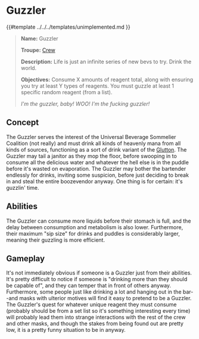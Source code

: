 # Guzzler

{{#template ../../../templates/unimplemented.md }}

> **Name:** Guzzler
>
> **Troupe:** [Crew](../crew.md)
>
> **Description:** Life is just an infinite series of new bevs to try. Drink the world.
>
> **Objectives:** Consume X amounts of reagent total, along with ensuring you try at least Y types of reagents. You must guzzle at least 1 specific random reagent (from a list).
>
> *I'm the guzzler, baby! WOO! I'm the fucking guzzler!*

## Concept

The Guzzler serves the interest of the Universal Beverage Sommelier Coalition (not really) and must drink all kinds of heavenly mana from all kinds of sources, functioning as a sort of drink variant of the [Glutton](./glutton.md). The Guzzler may tail a janitor as they mop the floor, before swooping in to consume all the delicious water and whatever the hell else is in the puddle before it's wasted on evaporation. The Guzzler may bother the bartender endlessly for drinks, inviting some suspicion, before just deciding to break in and steal the entire boozevendor anyway. One thing is for certain: it's guzzlin' time.

## Abilities

The Guzzler can consume more liquids before their stomach is full, and the delay between consumption and metabolism is also lower. Furthermore, their maximum "sip size" for drinks and puddles is considerably larger, meaning their guzzling is more efficient.

## Gameplay

It's not immediately obvious if someone is a Guzzler just from their abilities. It's pretty difficult to notice if someone is "drinking more than they should be capable of", and they can temper that in front of others anyway. Furthermore, some people just like drinking a lot and hanging out in the bar--and masks with ulterior motives will find it easy to pretend to be a Guzzler. The Guzzler's quest for whatever unique reagent they must consume (probably should be from a set list so it's something interesting every time) will probably lead them into strange interactions with the rest of the crew and other masks, and though the stakes from being found out are pretty low, it is a pretty funny situation to be in anyway.
